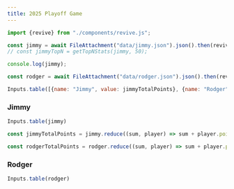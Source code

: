 ```yaml
---
title: 2025 Playoff Game
---
```



```js
import {revive} from "./components/revive.js";
```

```js
const jimmy = await FileAttachment("data/jimmy.json").json().then(revive);
// const jimmyTopN = getTopNStats(jimmy, 50);
```

```js
console.log(jimmy);
```

```js
const rodger = await FileAttachment("data/rodger.json").json().then(revive);
```

```js
Inputs.table([{name: "Jimmy", value: jimmyTotalPoints}, {name: "Rodger", value: rodgerTotalPoints}])
```

### Jimmy

```js
Inputs.table(jimmy)
```

```js
const jimmyTotalPoints = jimmy.reduce((sum, player) => sum + player.points, 0);
```

```js
const rodgerTotalPoints = rodger.reduce((sum, player) => sum + player.points, 0);
```

### Rodger

```js
Inputs.table(rodger)
```



